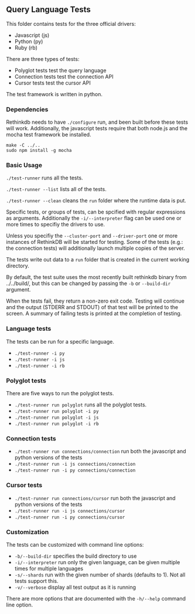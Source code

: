 Query Language Tests
--------------------

This folder contains tests for the three official drivers:

* Javascript (js)
* Python (py)
* Ruby (rb)

There are three types of tests:

* Polyglot tests test the query language
* Connection tests test the connection API
* Cursor tests test the cursor API

The test framework is written in python.

### Dependencies

Rethinkdb needs to have `./configure` run, and been built before these tests will work. 
Additionally, the javascript tests require that both node.js and the mocha test framework be installed.

```
make -C ../..
sudo npm install -g mocha
```

### Basic Usage

`./test-runner` runs all the tests.

`./test-runner --list` lists all of the tests.

`./test-runner --clean` cleans the `run` folder where the runtime data is put.

Specific tests, or groups of tests, can be spcified with regular expressions as arguments. Additionally the 
`-i/--interpreter` flag can be used one or more times to specifiy the drivers to use. 

Unless you specifiy the `--cluster-port` and `--driver-port` one or more instances of RethinkDB will be started for
testing. Some of the tests (e.g.: the connection tests) will additionally launch multiple copies of the server.

The tests write out data to a `run` folder that is created in the current working directory.

By default, the test suite uses the most recently built rethinkdb binary from ../../build/, but this can be changed by
passing the `-b` or `--build-dir` argument.

When the tests fail, they return a non-zero exit code. Testing will continue and the output (STDERR and STDOUT) of that
test will be printed to the screen. A summary of failing tests is printed at the completion of testing.

### Language tests

The tests can be run for a specific language.

* `./test-runner -i py`
* `./test-runner -i js`
* `./test-runner -i rb`

### Polyglot tests

There are five ways to run the polyglot tests.

* `./test-runner run polyglot` runs all the polyglot tests.
* `./test-runner run polyglot -i py`
* `./test-runner run polyglot -i js`
* `./test-runner run polyglot -i rb`

### Connection tests

* `./test-runner run connections/connection` run both the javascript and python versions of the tests
* `./test-runner run -i js connections/connection`
* `./test-runner run -i py connections/connection`

### Cursor tests

* `./test-runner run connections/cursor` run both the javascript and python versions of the tests
* `./test-runner run -i js connections/cursor`
* `./test-runner run -i py connections/cursor`

### Customization

The tests can be customized with command line options:

*  `-b/--build-dir` specifies the build directory to use
*  `-i/--interpreter` run only the given language, can be given multiple times for multiple languages
*  `-s/--shards` run with the given number of shards (defaults to 1). Not all tests support this.
*  `-v/--verbose` display all test output as it is running

There are more options that are documented with the `-h/--help` command line option.
